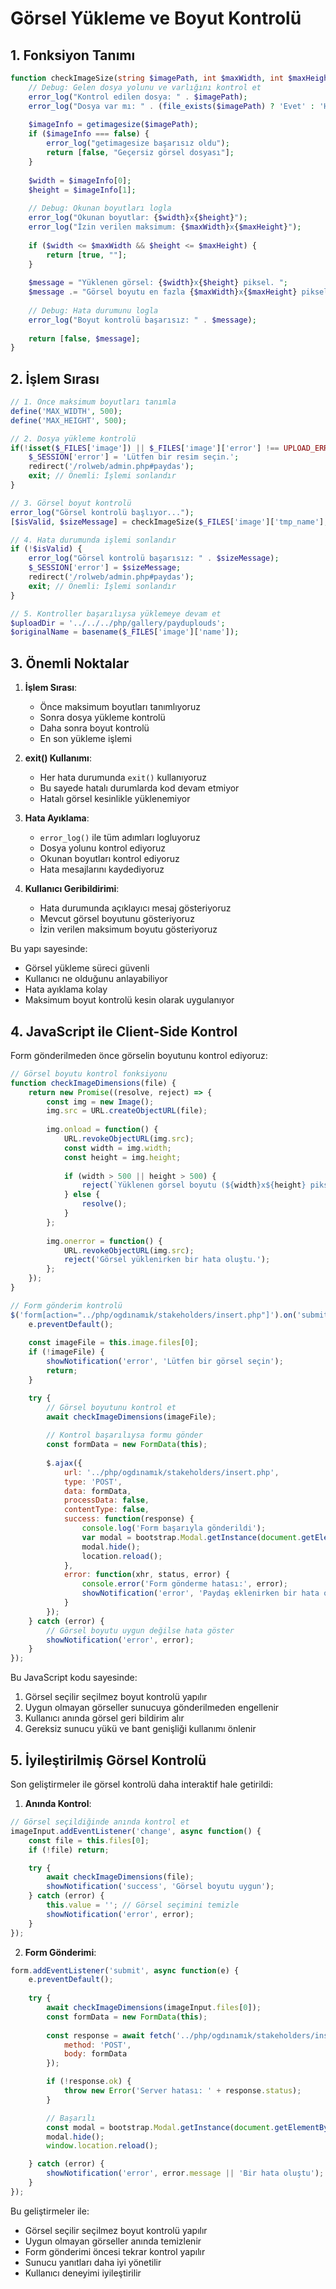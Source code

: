 # Görsel Yükleme ve Boyut Kontrolü

## 1. Fonksiyon Tanımı
```php
function checkImageSize(string $imagePath, int $maxWidth, int $maxHeight): array {
    // Debug: Gelen dosya yolunu ve varlığını kontrol et
    error_log("Kontrol edilen dosya: " . $imagePath);
    error_log("Dosya var mı: " . (file_exists($imagePath) ? 'Evet' : 'Hayır'));
    
    $imageInfo = getimagesize($imagePath);
    if ($imageInfo === false) {
        error_log("getimagesize başarısız oldu");
        return [false, "Geçersiz görsel dosyası"];
    }
    
    $width = $imageInfo[0];
    $height = $imageInfo[1];
    
    // Debug: Okunan boyutları logla
    error_log("Okunan boyutlar: {$width}x{$height}");
    error_log("İzin verilen maksimum: {$maxWidth}x{$maxHeight}");
    
    if ($width <= $maxWidth && $height <= $maxHeight) {
        return [true, ""];
    }
    
    $message = "Yüklenen görsel: {$width}x{$height} piksel. ";
    $message .= "Görsel boyutu en fazla {$maxWidth}x{$maxHeight} piksel olmalıdır.";
    
    // Debug: Hata durumunu logla
    error_log("Boyut kontrolü başarısız: " . $message);
    
    return [false, $message];
}
```

## 2. İşlem Sırası
```php
// 1. Önce maksimum boyutları tanımla
define('MAX_WIDTH', 500);
define('MAX_HEIGHT', 500);

// 2. Dosya yükleme kontrolü
if(!isset($_FILES['image']) || $_FILES['image']['error'] !== UPLOAD_ERR_OK) {
    $_SESSION['error'] = 'Lütfen bir resim seçin.';
    redirect('/rolweb/admin.php#paydas');
    exit; // Önemli: İşlemi sonlandır
}

// 3. Görsel boyut kontrolü
error_log("Görsel kontrolü başlıyor...");
[$isValid, $sizeMessage] = checkImageSize($_FILES['image']['tmp_name'], MAX_WIDTH, MAX_HEIGHT);

// 4. Hata durumunda işlemi sonlandır
if (!$isValid) {
    error_log("Görsel kontrolü başarısız: " . $sizeMessage);
    $_SESSION['error'] = $sizeMessage;
    redirect('/rolweb/admin.php#paydas');
    exit; // Önemli: İşlemi sonlandır
}

// 5. Kontroller başarılıysa yüklemeye devam et
$uploadDir = '../../../php/gallery/payduplouds';
$originalName = basename($_FILES['image']['name']);
```

## 3. Önemli Noktalar

1. **İşlem Sırası**: 
   - Önce maksimum boyutları tanımlıyoruz
   - Sonra dosya yükleme kontrolü
   - Daha sonra boyut kontrolü
   - En son yükleme işlemi

2. **exit() Kullanımı**:
   - Her hata durumunda `exit()` kullanıyoruz
   - Bu sayede hatalı durumlarda kod devam etmiyor
   - Hatalı görsel kesinlikle yüklenemiyor

3. **Hata Ayıklama**:
   - `error_log()` ile tüm adımları logluyoruz
   - Dosya yolunu kontrol ediyoruz
   - Okunan boyutları kontrol ediyoruz
   - Hata mesajlarını kaydediyoruz

4. **Kullanıcı Geribildirimi**:
   - Hata durumunda açıklayıcı mesaj gösteriyoruz
   - Mevcut görsel boyutunu gösteriyoruz
   - İzin verilen maksimum boyutu gösteriyoruz

Bu yapı sayesinde:
- Görsel yükleme süreci güvenli
- Kullanıcı ne olduğunu anlayabiliyor
- Hata ayıklama kolay
- Maksimum boyut kontrolü kesin olarak uygulanıyor

## 4. JavaScript ile Client-Side Kontrol

Form gönderilmeden önce görselin boyutunu kontrol ediyoruz:

```javascript
// Görsel boyutu kontrol fonksiyonu
function checkImageDimensions(file) {
    return new Promise((resolve, reject) => {
        const img = new Image();
        img.src = URL.createObjectURL(file);
        
        img.onload = function() {
            URL.revokeObjectURL(img.src);
            const width = img.width;
            const height = img.height;
            
            if (width > 500 || height > 500) {
                reject(`Yüklenen görsel boyutu (${width}x${height} piksel) çok büyük. Görsel boyutu en fazla 500x500 piksel olmalıdır.`);
            } else {
                resolve();
            }
        };
        
        img.onerror = function() {
            URL.revokeObjectURL(img.src);
            reject('Görsel yüklenirken bir hata oluştu.');
        };
    });
}

// Form gönderim kontrolü
$('form[action="../php/ogdınamık/stakeholders/insert.php"]').on('submit', async function(e) {
    e.preventDefault();
    
    const imageFile = this.image.files[0];
    if (!imageFile) {
        showNotification('error', 'Lütfen bir görsel seçin');
        return;
    }

    try {
        // Görsel boyutunu kontrol et
        await checkImageDimensions(imageFile);
        
        // Kontrol başarılıysa formu gönder
        const formData = new FormData(this);
        
        $.ajax({
            url: '../php/ogdınamık/stakeholders/insert.php',
            type: 'POST',
            data: formData,
            processData: false,
            contentType: false,
            success: function(response) {
                console.log('Form başarıyla gönderildi');
                var modal = bootstrap.Modal.getInstance(document.getElementById('addStakeholderModal'));
                modal.hide();
                location.reload();
            },
            error: function(xhr, status, error) {
                console.error('Form gönderme hatası:', error);
                showNotification('error', 'Paydaş eklenirken bir hata oluştu');
            }
        });
    } catch (error) {
        // Görsel boyutu uygun değilse hata göster
        showNotification('error', error);
    }
});
```

Bu JavaScript kodu sayesinde:
1. Görsel seçilir seçilmez boyut kontrolü yapılır
2. Uygun olmayan görseller sunucuya gönderilmeden engellenir
3. Kullanıcı anında görsel geri bildirim alır
4. Gereksiz sunucu yükü ve bant genişliği kullanımı önlenir

## 5. İyileştirilmiş Görsel Kontrolü

Son geliştirmeler ile görsel kontrolü daha interaktif hale getirildi:

1. **Anında Kontrol**:
```javascript
// Görsel seçildiğinde anında kontrol et
imageInput.addEventListener('change', async function() {
    const file = this.files[0];
    if (!file) return;

    try {
        await checkImageDimensions(file);
        showNotification('success', 'Görsel boyutu uygun');
    } catch (error) {
        this.value = ''; // Görsel seçimini temizle
        showNotification('error', error);
    }
});
```

2. **Form Gönderimi**:
```javascript
form.addEventListener('submit', async function(e) {
    e.preventDefault();
    
    try {
        await checkImageDimensions(imageInput.files[0]);
        const formData = new FormData(this);
        
        const response = await fetch('../php/ogdınamık/stakeholders/insert.php', {
            method: 'POST',
            body: formData
        });

        if (!response.ok) {
            throw new Error('Server hatası: ' + response.status);
        }

        // Başarılı
        const modal = bootstrap.Modal.getInstance(document.getElementById('addStakeholderModal'));
        modal.hide();
        window.location.reload();

    } catch (error) {
        showNotification('error', error.message || 'Bir hata oluştu');
    }
});
```

Bu geliştirmeler ile:
- Görsel seçilir seçilmez boyut kontrolü yapılır
- Uygun olmayan görseller anında temizlenir
- Form gönderimi öncesi tekrar kontrol yapılır
- Sunucu yanıtları daha iyi yönetilir
- Kullanıcı deneyimi iyileştirilir